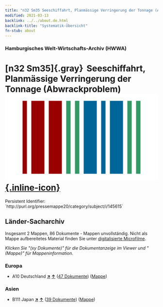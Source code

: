 ```yaml
---
title: "n32 Sm35 Seeschiffahrt, Planmässige Verringerung der Tonnage (Abwrackproblem)"
modified: 2021-03-13
backlink: ../../about.de.html
backlink-title: "Systematik-Übersicht"
fn-stub: about
---
```


### Hamburgisches Welt-Wirtschafts-Archiv (HWWA)

# [n32 Sm35]{.gray}&#8201; Seeschiffahrt, Planmässige Verringerung der Tonnage (Abwrackproblem) &#160; [![Wikidata](/images/Wikidata-logo.svg "Wikidata"){.inline-icon}](http://www.wikidata.org/entity/Q104711198)

<div class="hint">Persistent Identifier: `http://purl.org/pressemappe20/category/subject/i/145615`</div>







## Länder-Sacharchiv




Insgesamt 2 Mappen, 86 Dokumente - Mappen unvollständig.
Nicht als Mappe aufbereitetes Material finden Sie unter [digitalisierte Microfilme](/film/h1_sh.de.html).

_Klicken Sie "(xy Dokumente)" für die Dokumentanzeige im Viewer und "(Mappe)" für Mappeninformation._




### Europa

- A10 Deutschland [**&nearr;**](../../../geo/i/126128/about.de.html "Deutschland (alle Mappen)") [**&uarr;**](../../../geo/about.de.html#A10 "Ländersystematik") (<a href="https://pm20.zbw.eu/iiifview/folder/sh/126128,145615" title="über: Deutschland : Seeschiffahrt, Planmässige Verringerung der Tonnage (Abwrackproblem)" target="_blank">47 Dokumente</a>) ([Mappe](../../../../folder/sh/1261xx/126128/1456xx/145615/about.de.html))

### Asien

- B111 Japan [**&nearr;**](../../../geo/i/141272/about.de.html "Japan (alle Mappen)") [**&uarr;**](../../../geo/about.de.html#B111 "Ländersystematik") (<a href="https://pm20.zbw.eu/iiifview/folder/sh/141272,145615" title="über: Japan : Seeschiffahrt, Planmässige Verringerung der Tonnage (Abwrackproblem)" target="_blank">39 Dokumente</a>) ([Mappe](../../../../folder/sh/1412xx/141272/1456xx/145615/about.de.html))








